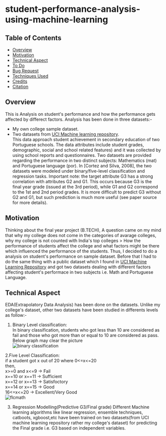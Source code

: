 # student-performance-analysis-using-machine-learning

## Table of Contents
* [Overview](#overview)
* [Motivation](#motivation)
* [Technical Aspect](#technical-aspect)
* [To Do](#to-do)
* [Bug Request](#bug-request)
* [Techniques Used](#technique-used)
* [Credits](#credits)
* [Citation](#citation)


## Overview
This is Analysis on student's performance and how the performance gets affected by differect factors. Analysis has been done in three datasets:- 
- My own college sample dataset.
- Two datasets from [UCI Machine learning repository](https://archive.ics.uci.edu/ml/index.php). </br>
This data approach student achievement in secondary education of two Portuguese schools. The data attributes include student grades, demographic, social and school related features) and it was collected by using school reports and questionnaires. Two datasets are provided regarding the performance in two distinct subjects: Mathematics (mat) and Portuguese language (por). In [Cortez and Silva, 2008], the two datasets were modeled under binary/five-level classification and regression tasks. Important note: the target attribute G3 has a strong correlation with attributes G2 and G1. This occurs because G3 is the final year grade (issued at the 3rd period), while G1 and G2 correspond to the 1st and 2nd period grades. It is more difficult to predict G3 without G2 and G1, but such prediction is much more useful (see paper source for more details).


## Motivation
Thinking about the final year project (B.TECH), A question came on my mind that why my college does not come in the categories of avarage colleges, why my college is not counted with India's top colleges > How the performance of students affect the college and what factors might be there which influenced the performance of the students. Thus, I decided to do a analysis on student's performance on sample dataset. Before that I had to do the same thing with a public dataset which I found in [UCI Machine Learning Repository](https://archive.ics.uci.edu/ml/index.php) and got two datasets dealing with different factors affecting student's performace in two subjects i.e. Math and Portuguese Language.


## Technical Aspect
EDA(Extrapolatory Data Analysis) has been done on the datasets. Unlike my college's dataset, other two datasets have been studied in differents levels as follow:-
1. Binary Level classification:</br>
  In binary classification, students who got less than 10 are considered as fail and those who got more than or equal to 10 are considered as pass. Below graph may clear the picture </br>
 ![binary classification](https://user-images.githubusercontent.com/42790586/88254524-2f2f0d80-ccd3-11ea-9481-829661cdb2bd.png)
  
2.Five Level Classification: </br>
  if a student got x out of 20 where 0<=x<=20 <br>
then, <br>
x>=0 and x<=9 -> Fail <br>
x==10 or x==11 -> Sufficient <br>
x==12 or x==13 -> Satisfoctory <br>
x==14 or x==15 -> Good <br>
16<=x<=20 -> Excellent/Very Good <br>
![flcmath](https://user-images.githubusercontent.com/42790586/88255076-fdb74180-ccd4-11ea-886f-33551729644c.png)

3. Regression Modelling(Predictive G3/Final grade)
Different Machine learning algorithms like linear regression, ensemble techniques, catboots, xgboost,etc have been trained on two datasets(from UCI machine learning repository rather my college's dataset)  for predicting the Final grade i.e. G3 based on independent variables. 
